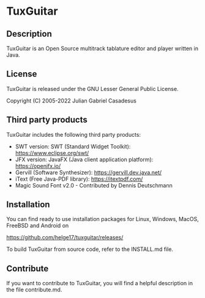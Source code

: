 # TuxGuitar

## Description

TuxGuitar is an Open Source multitrack tablature editor and player written in Java.

## License

TuxGuitar is released under the GNU Lesser General Public License.

Copyright (C) 2005-2022 Julian Gabriel Casadesus

## Third party products

TuxGuitar includes the following third party products:

* SWT version: SWT (Standard Widget Toolkit): https://www.eclipse.org/swt/
* JFX version: JavaFX (Java client application platform): https://openjfx.io/
* Gervill (Software Synthesizer): https://gervill.dev.java.net/
* iText (Free Java-PDF library): https://itextpdf.com/
* Magic Sound Font v2.0 - Contributed by Dennis Deutschmann

## Installation

You can find ready to use installation packages for Linux, Windows, MacOS, FreeBSD and Android on

https://github.com/helge17/tuxguitar/releases/

To build TuxGuitar from source code, refer to the INSTALL.md file.

## Contribute

If you want to contribute to TuxGuitar, you will find a helpful description in the file contribute.md.
